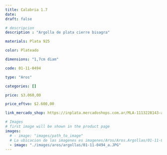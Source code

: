 ```yaml
---
title: Calabria 1.7
date: 
draft: false

# descripcion
description : "Argolla de plata cierre bisagra"

materials: Plata 925

color: Plateado

dimensions: "1,7cm diam"

code: 01-11-0494

type: "Aros"

categories: []

price: $3.060,00

price_eftvo: $2.600,00

link_mercado_shop: https://inplata.mercadoshops.com.ar/MLA-1113228143-argollitas-de-plata-925-calabria-1.7-_JM

# Images
# first image will be shown in the product page
images:
  # - image: "images/path_to_image"
  # La ubicacion de las imagenes es imagenes/Aros/Aros.Argollas/01-11-0494-calabria-1.7
  - image: "./images/aros/argollas/01-11-0494_a.JPG"
---
```

